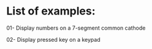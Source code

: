 # List of examples:
01- Display numbers on a 7-segment common cathode

02- Display pressed key on a keypad
